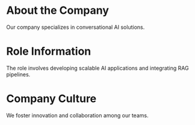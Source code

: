 # About the Company

Our company specializes in conversational AI solutions.

# Role Information

The role involves developing scalable AI applications and integrating RAG pipelines.

# Company Culture

We foster innovation and collaboration among our teams.
